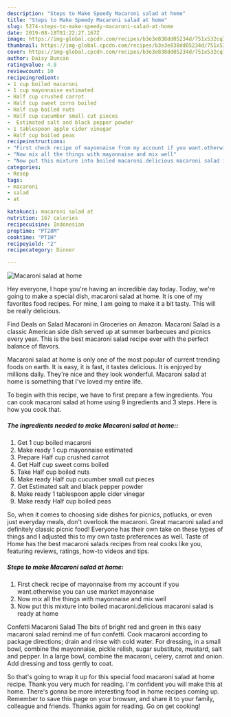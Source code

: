 ```yaml
---
description: "Steps to Make Speedy Macaroni salad at home"
title: "Steps to Make Speedy Macaroni salad at home"
slug: 5274-steps-to-make-speedy-macaroni-salad-at-home
date: 2019-08-18T01:22:27.167Z
image: https://img-global.cpcdn.com/recipes/b3e3e838dd05234d/751x532cq70/macaroni-salad-at-home-recipe-main-photo.jpg
thumbnail: https://img-global.cpcdn.com/recipes/b3e3e838dd05234d/751x532cq70/macaroni-salad-at-home-recipe-main-photo.jpg
cover: https://img-global.cpcdn.com/recipes/b3e3e838dd05234d/751x532cq70/macaroni-salad-at-home-recipe-main-photo.jpg
author: Daisy Duncan
ratingvalue: 4.9
reviewcount: 10
recipeingredient:
- 1 cup boiled macaroni
- 1 cup mayonnaise estimated
- Half cup crushed carrot
- Half cup sweet corns boiled
- Half cup boiled nuts
- Half cup cucumber small cut pieces
-  Estimated salt and black pepper powder
- 1 tablespoon apple cider vinegar
- Half cup boiled peas
recipeinstructions:
- "First check recipe of mayonnaise from my account if you want.otherwise you can use market mayonnaise"
- "Now mix all the things with mayonnaise and mix well"
- "Now put this mixture into boiled macaroni.delicious macaroni salad is ready at home"
categories:
- Resep
tags:
- macaroni
- salad
- at

katakunci: macaroni salad at
nutrition: 167 calories
recipecuisine: Indonesian
preptime: "PT28M"
cooktime: "PT1H"
recipeyield: "2"
recipecategory: Dinner

---
```



![Macaroni salad at home](https://img-global.cpcdn.com/recipes/b3e3e838dd05234d/751x532cq70/macaroni-salad-at-home-recipe-main-photo.jpg)

Hey everyone, I hope you're having an incredible day today. Today, we're going to make a special dish, macaroni salad at home. It is one of my favorites food recipes. For mine, I am going to make it a bit tasty. This will be really delicious.

Find Deals on Salad Macaroni in Groceries on Amazon. Macaroni Salad is a classic American side dish served up at summer barbecues and picnics every year. This is the best macaroni salad recipe ever with the perfect balance of flavors.

Macaroni salad at home is only one of the most popular of current trending foods on earth. It is easy, it is fast, it tastes delicious. It is enjoyed by millions daily. They're nice and they look wonderful. Macaroni salad at home is something that I've loved my entire life.


To begin with this recipe, we have to first prepare a few ingredients. You can cook macaroni salad at home using 9 ingredients and 3 steps. Here is how you cook that.

##### The ingredients needed to make Macaroni salad at home::

1. Get 1 cup boiled macaroni
1. Make ready 1 cup mayonnaise estimated
1. Prepare Half cup crushed carrot
1. Get Half cup sweet corns boiled
1. Take Half cup boiled nuts
1. Make ready Half cup cucumber small cut pieces
1. Get  Estimated salt and black pepper powder
1. Make ready 1 tablespoon apple cider vinegar
1. Make ready Half cup boiled peas


So, when it comes to choosing side dishes for picnics, potlucks, or even just everyday meals, don&#39;t overlook the macaroni. Great macaroni salad and definitely classic picnic food! Everyone has their own take on these types of things and I adjusted this to my own taste preferences as well. Taste of Home has the best macaroni salads recipes from real cooks like you, featuring reviews, ratings, how-to videos and tips. 

##### Steps to make Macaroni salad at home:

1. First check recipe of mayonnaise from my account if you want.otherwise you can use market mayonnaise
1. Now mix all the things with mayonnaise and mix well
1. Now put this mixture into boiled macaroni.delicious macaroni salad is ready at home


Confetti Macaroni Salad The bits of bright red and green in this easy macaroni salad remind me of fun confetti. Cook macaroni according to package directions; drain and rinse with cold water. For dressing, in a small bowl, combine the mayonnaise, pickle relish, sugar substitute, mustard, salt and pepper. In a large bowl, combine the macaroni, celery, carrot and onion. Add dressing and toss gently to coat. 

So that's going to wrap it up for this special food macaroni salad at home recipe. Thank you very much for reading. I'm confident you will make this at home. There's gonna be more interesting food in home recipes coming up. Remember to save this page on your browser, and share it to your family, colleague and friends. Thanks again for reading. Go on get cooking!
